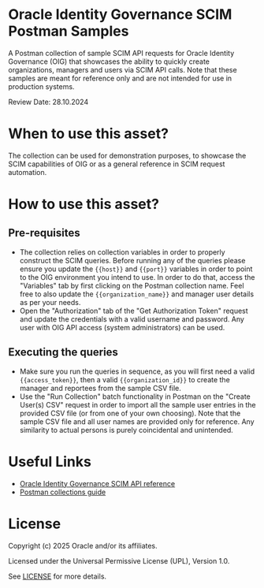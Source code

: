 # Oracle Identity Governance SCIM Postman Samples

A Postman collection of sample SCIM API requests for Oracle Identity Governance (OIG) that showcases the ability to quickly create organizations, managers and users via SCIM API calls. Note that these samples are meant for reference only and are not intended for use in production systems.

Review Date: 28.10.2024

# When to use this asset?

The collection can be used for demonstration purposes, to showcase the SCIM capabilities of OIG or as a general reference in SCIM request automation.

# How to use this asset?

## Pre-requisites

- The collection relies on collection variables in order to properly construct the SCIM queries. Before running any of the queries please ensure you update the `{{host}}` and `{{port}}` variables in order to point to the OIG environment you intend to use. In order to do that, access the "Variables" tab by first clicking on the Postman collection name. Feel free to also update the `{{organization_name}}` and manager user details as per your needs.
- Open the "Authorization" tab of the "Get Authorization Token" request and update the credentials with a valid username and password. Any user with OIG API access (system administrators) can be used.

## Executing the queries

- Make sure you run the queries in sequence, as you will first need a valid `{{access_token}}`, then a valid `{{organization_id}}` to create the manager and reportees from the sample CSV file.
- Use the "Run Collection" batch functionality in Postman on the "Create User(s) CSV" request in order to import all the sample user entries in the provided CSV file (or from one of your own choosing). Note that the sample CSV file and all user names are provided only for reference. Any similarity to actual persons is purely coincidental and unintended.

# Useful Links

- [Oracle Identity Governance SCIM API reference](https://docs.oracle.com/en/middleware/idm/identity-governance/12.2.1.4/omdev/using-scim-rest-services.html)
- [Postman collections guide](https://learning.postman.com/docs/collections/collections-overview/)

# License

Copyright (c) 2025 Oracle and/or its affiliates.

Licensed under the Universal Permissive License (UPL), Version 1.0.

See [LICENSE](https://github.com/oracle-devrel/technology-engineering/blob/main/LICENSE) for more details.
